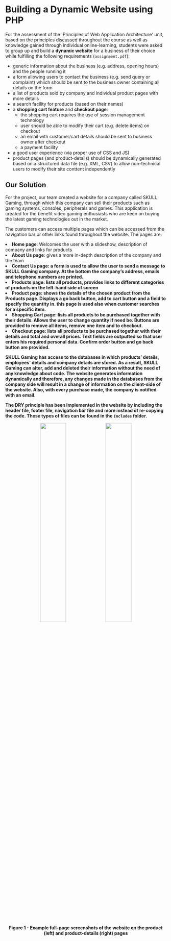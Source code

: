 # Building a Dynamic Website using PHP

For the assessment of the 'Principles of Web Application Architecture' unit, based on the principles discussed throughout the course as well as knowledge gained through individual online-learning, students were asked to group up and build a <b>dynamic website</b> for a business of their choice while fulfilling the following requirements (`assignment.pdf`):
<ul>
  <li>generic information about the business (e.g. address, opening hours) and the people running it</li>
  <li>a form allowing users to contact the business (e.g. send query or complaint) whiich should be sent to the business owner containing all details on the form</li>
  <li>a list of products sold by company and individual product pages with more details</li>
  <li>a search facility for products (based on their names)</li>
  <li>a <b>shopping cart feature</b> and <b>checkout page</b>:
    <ul>
      <li>the shopping cart requires the use of session management technology</li>
      <li>user should be able to modify their cart (e.g. delete items) on checkout</li>
      <li>an email with customer/cart details should be sent to business owner after checkout</li>
      <li>a payment facility</li>
    </ul>
  </li>
  <li>a good user experience (via proper use of CSS and JS)</li>
  <li>product pages (and product-details) should be dynamically generated based on a structured data file (e.g. XML, CSV) to allow non-technical users to modify their site conttent independently</li>
</ul>

## Our Solution
For the project, our team created a website for a company called SKULL Gaming, through which this company can sell their products such as gaming systems, consoles, peripherals and games. This application is created for the benefit video gaming enthusiasts who are keen on buying the latest gaming technologies out in the market. 

The customers can access multiple pages which can be accessed from the navigation bar or other links found throughout the website. The pages are:
<li><b>Home page</b>: Welcomes the user with a slideshow, description of company and links for products</li>
<li><b>About Us page</b>: gives a more in-depth description of the company and the team</li>
<li><b>Contact Us page: a form is used to allow the user to send a message to SKULL Gaming company. At the bottom the company’s address, emails and telephone numbers are printed.</li>
<li><b>Products page</b>: lists all products, provides links to different categories of products on the left-hand side of screen</li>
<li><b>Product page</b>: shows the details of the chosen product from the Products page. Displays a go back button, add to cart button and a field to specify the quantity in. this page is used also when customer searches for a specific item.</li>
<li><b>Shopping Cart page</b>: lists all products to be purchased together with their details. Allows the user to change quantity if need be. Buttons are provided to remove all items, remove one item and to checkout.</li>
<li><b>Checkout page</b>: lists all products to be purchased together with their details and total and overall prices. Text fields are outputted so that user enters his required personal data. Confirm order button and go back button are provided.</li>

SKULL Gaming has access to the databases in which products’ details, employees’ details and company details are stored. As a result, SKULL Gaming can alter, add and deleted their information without the need of any knowledge about code. The website generates information dynamically and therefore, any changes made in the databases from the company side will result in a change of information on the client-side of the website. Also, with every purchase made, the company is notified with an email.

The <b>DRY</b> principle has been implemented in the website by including the header file, footer file, navigation bar file and more instead of re-copying the code. These types of files can be found in the `Includes` folder.

<p align="center">
  <img src="https://github.com/valerija-h/ICS2208-Assignment/blob/main/screenshots/product.png" width="40%"/>
  <img src="https://github.com/valerija-h/ICS2208-Assignment/blob/main/screenshots/product-details.png" width="40%"/>
</p>
<p align="center"><b>Figure 1</b> - Example full-page screenshots of the website on the product (left) and product-details (right) pages</p>
